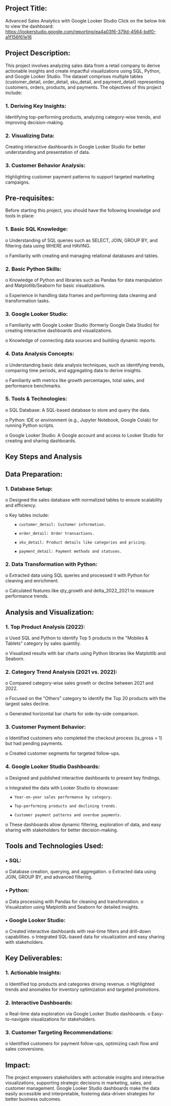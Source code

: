 Project Title:
---------------------------
Advanced Sales Analytics with Google Looker Studio Click on the below link to view the dashboard: 
https://lookerstudio.google.com/reporting/ea4a03f6-379d-4564-bdf0-a1f156f61e16

Project Description:
----------------------
This project involves analyzing sales data from a retail company to derive actionable insights and create impactful visualizations using SQL, Python, and Google Looker Studio. 
The dataset comprises multiple tables (customer_detail, order_detail, sku_detail, and payment_detail) representing customers, orders, products, and payments. The objectives of this project include:

### 1. Deriving Key Insights:
Identifying top-performing products, analyzing category-wise trends, and improving decision-making.

### 2. Visualizing Data:
Creating interactive dashboards in Google Looker Studio for better understanding and presentation of data.

### 3. Customer Behavior Analysis:
Highlighting customer payment patterns to support targeted marketing campaigns.

Pre-requisites:
-------------------------------------------
Before starting this project, you should have the following knowledge and tools in place:

### 1. Basic SQL Knowledge:
o  Understanding of SQL queries such as SELECT, JOIN, GROUP BY, and filtering data using WHERE and HAVING. 

o  Familiarity with creating and managing relational databases and tables.

### 2. Basic Python Skills:
o  Knowledge of Python and libraries such as Pandas for data manipulation and Matplotlib/Seaborn for basic visualizations.

o  Experience in handling data frames and performing data cleaning and transformation tasks.

### 3. Google Looker Studio:
o  Familiarity with Google Looker Studio (formerly Google Data Studio) for creating interactive dashboards and visualizations. 

o  Knowledge of connecting data sources and building dynamic reports.

### 4. Data Analysis Concepts:
o  Understanding basic data analysis techniques, such as identifying trends, comparing time periods, and aggregating data to derive insights.

o  Familiarity with metrics like growth percentages, total sales, and performance benchmarks.

### 5. Tools & Technologies:
o  SQL Database: A SQL-based database to store and query the data.

o  Python: IDE or environment (e.g., Jupyter Notebook, Google Colab) for running Python scripts. 

o  Google Looker Studio: A Google account and access to Looker Studio for creating and sharing dashboards.

Key Steps and Analysis
-----------------------------
## Data Preparation:
### 1. Database Setup:
o  Designed the sales database with normalized tables to ensure scalability and efficiency.

o  Key tables include: 
  
        ▪ customer_detail: Customer information.
  
        ▪ order_detail: Order transactions. 
  
        ▪ sku_detail: Product details like categories and pricing. 
  
        ▪ payment_detail: Payment methods and statuses.

### 2. Data Transformation with Python:
o  Extracted data using SQL queries and processed it with Python for cleaning and enrichment.

o  Calculated features like qty_growth and delta_2022_2021 to measure performance trends.

Analysis and Visualization:
--------------------------------------
### 1. Top Product Analysis (2022):
o  Used SQL and Python to identify Top 5 products in the "Mobiles & Tablets" category by sales quantity. 

o  Visualized results with bar charts using Python libraries like Matplotlib and Seaborn.

### 2. Category Trend Analysis (2021 vs. 2022):
o  Compared category-wise sales growth or decline between 2021 and 2022. 

o  Focused on the "Others" category to identify the Top 20 products with the largest sales decline. 

o  Generated horizontal bar charts for side-by-side comparison.

### 3. Customer Payment Behavior:
o  Identified customers who completed the checkout process (is_gross = 1) but had pending payments. 

o  Created customer segments for targeted follow-ups.

### 4. Google Looker Studio Dashboards:
o  Designed and published interactive dashboards to present key findings. 

o  Integrated the data with Looker Studio to showcase: 
  
      ▪ Year-on-year sales performance by category. 
  
      ▪ Top-performing products and declining trends.
  
      ▪ Customer payment patterns and overdue payments. 

o  These dashboards allow dynamic filtering, exploration of data, and easy sharing with stakeholders for better decision-making.

Tools and Technologies Used:
----------------------------------
### • SQL:
o  Database creation, querying, and aggregation. o Extracted data using JOIN, GROUP BY, and advanced filtering.

### • Python:
o  Data processing with Pandas for cleaning and transformation. o Visualization using Matplotlib and Seaborn for detailed insights.

### • Google Looker Studio:
o  Created interactive dashboards with real-time filters and drill-down capabilities. o Integrated SQL-based data for visualization and easy sharing with stakeholders.

Key Deliverables:
--------------------------
### 1. Actionable Insights:
o  Identified top products and categories driving revenue. o Highlighted trends and anomalies for inventory optimization and targeted promotions.

### 2. Interactive Dashboards:
o  Real-time data exploration via Google Looker Studio dashboards. o Easy-to-navigate visualizations for stakeholders.

### 3. Customer Targeting Recommendations:
o  Identified customers for payment follow-ups, optimizing cash flow and sales conversions.

Impact:
-------------------------------
The project empowers stakeholders with actionable insights and interactive visualizations, supporting strategic decisions in marketing, sales, and customer management. 
Google Looker Studio dashboards make the data easily accessible and interpretable, fostering data-driven strategies for better business outcomes.
